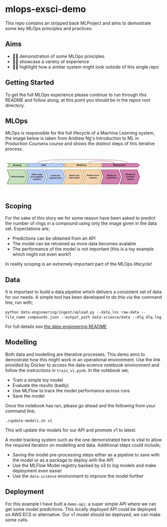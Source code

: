 # mlops-exsci-demo
This repo contains an stripped back MLProject and aims to demostrate some key MLOps principles and practices. 

## Aims
* :mechanic: demonstration of some MLOps principles
* :technologist: showcase a variety of experience  
* :astronaut: highlight how a similar system might look outside of this single repo

## Getting Started 
To get the full MLOps experience please continue to run through this README and follow along, at this point you should be in the repos root directory. 

## MLOps
MLOps is responsible for the full lifecycle of a Machine Learning system, the image below is taken from Andrew Ng's Introduction to ML in Production Coursera course and shows the distinct steps of this iterative process.

![Machine Learning Lifecycle](mlops.jfif "MLOps")

## Scoping
For the sake of this story we for some reason have been asked to predict the number of rings in a compound using only the image given in the data set. Expectations are;

* Predictions can be obtained from an API
* The model can be retrained as more data becomes avalable 
* The performance of the model is not important (this is a toy example which might not even work!)

In reality scoping is an extremely important part of the MLOps lifecycle! 

## Data 
It is important to build a data pipeline which delivers a consistent set of data for our needs. A simple tool has been developed to do this via the command line, run with;

```
python data-engineering/ingest/upload.py --data_loc raw-data --file_name compounds.json --output_path data-science/data --dlq dlq.log
```

For full details see [the data-engineering README](data-engineering/README.md)

## Modelling 
Both data and modelling are itterative processes. This demo aims to demostrate how this might work in an operational environment. Use the link provided by Docker to access the data-science notebook environment and follow the instructions in `train_v1.pynb`. In the notebook we; 

* Train a simple toy model 
* Evaluate the results (badly) 
* Use MLFlow to track the model performance across runs 
* Save the model 

Once the notebook has ran, please go ahead and the following from your command line; 

```
./update-models.sh v1
```

This will update the models for our API and promote v1 to latest. 

A model tracking system such as the one demonstrated here is vital to allow the required iteration on modelling and data. Additional steps could include;
* Saving the model pre-processing steps either as a pipeline to save with the model or as a package to deploy with the API
* Use the MLFlow Model registry backed by s3 to log models and make deployment even easier 
* Use the `data-science` environment to improve the model further 

## Deployment 
For this example I have built a `demo-api`; a super simple API where we can get some model predictions. This locally deployed API could be deployed on AWS ECS or alternative. Our v1 model should be deployed, we can make some calls. 


